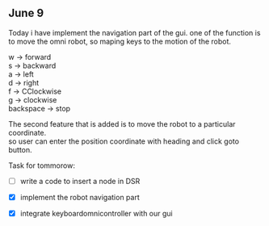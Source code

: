 ## June 9

Today i have implement the navigation part of the gui. one of the 
function is to move the omni robot, so maping keys to the motion of the robot.

w -> forward \
s -> backward \
a -> left \
d -> right \
f -> CClockwise \
g -> clockwise \
backspace -> stop

The second feature that is added is to move the robot 
to a particular coordinate. \
    so user can enter the position coordinate with heading and click goto button.


Task for tommorow:
- [ ] write a code to insert a node in DSR
- [x] implement the robot navigation part
- [x] integrate keyboardomnicontroller with our gui

